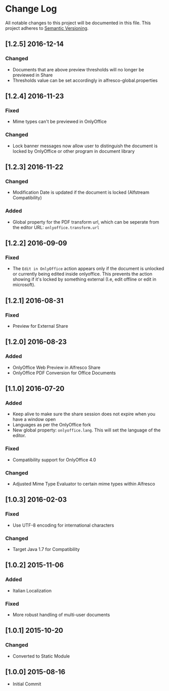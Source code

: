 # Change Log
All notable changes to this project will be documented in this file.
This project adheres to [Semantic Versioning](http://semver.org/).

## [1.2.5] 2016-12-14

### Changed

* Documents that are above preview thresholds will no longer be previewed in Share
* Thresholds value can be set accordingly in alfresco-global.properties

## [1.2.4] 2016-11-23

### Fixed

* Mime types can't be previewed in OnlyOffice

### Changed

* Lock banner messages now allow user to distinguish the document is locked by OnlyOffice or other program in document library

## [1.2.3] 2016-11-22

### Changed

* Modification Date is updated if the document is locked (Alfstream Compatibility)

### Added

* Global property for the PDF transform url, which can be seperate from the editor URL: `onlyoffice.transform.url`

## [1.2.2] 2016-09-09

### Fixed

* The `Edit in OnlyOffice` action appears only if the document is unlocked or currently being edited inside onlyoffice.  This prevents the action showing if it's locked by something external (I.e, edit offline or edit in microsoft).

## [1.2.1] 2016-08-31

### Fixed

* Preview for External Share

## [1.2.0] 2016-08-23

### Added

* OnlyOffice Web Preview in Alfresco Share
* OnlyOffice PDF Conversion for Office Documents

## [1.1.0] 2016-07-20

### Added

* Keep alive to make sure the share session does not expire when you have a window open
* Languages as per the OnlyOffice fork
* New global property: `onlyoffice.lang`.  This will set the language of the editor.

### Fixed

* Compatibility support for OnlyOffice 4.0

### Changed

* Adjusted Mime Type Evaluator to certain mime types within Alfresco

## [1.0.3] 2016-02-03

### Fixed

* Use UTF-8 encoding for international characters

### Changed

* Target Java 1.7 for Compatibility

## [1.0.2] 2015-11-06

### Added

* Italian Localization

### Fixed

* More robust handling of multi-user documents

## [1.0.1] 2015-10-20

### Changed

* Converted to Static Module

## [1.0.0] 2015-08-16

* Initial Commit
